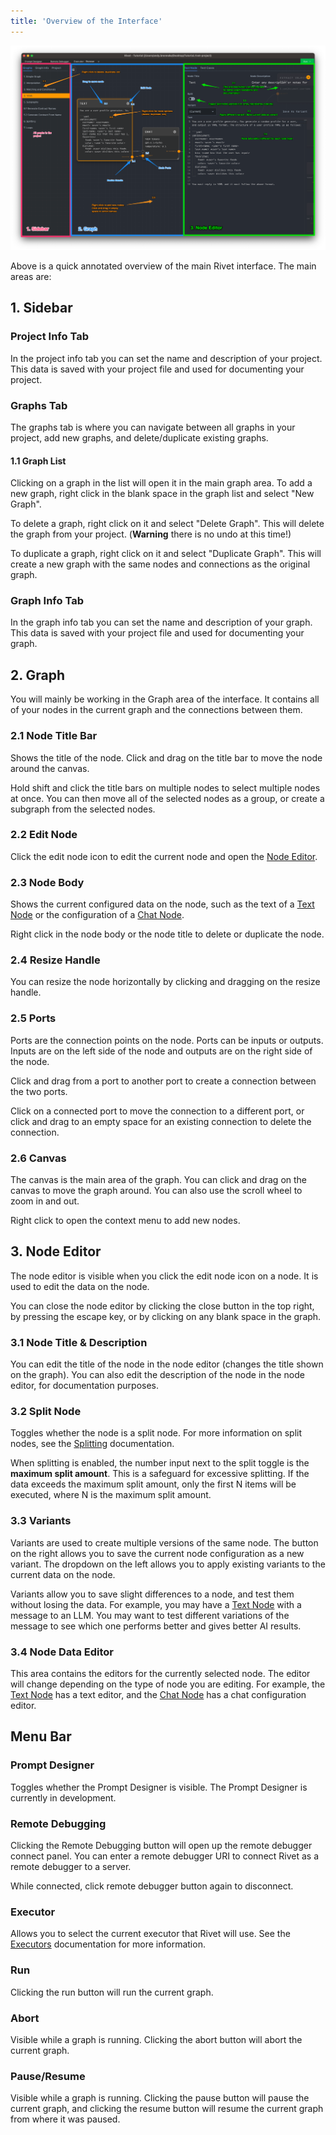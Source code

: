 ```yaml
---
title: 'Overview of the Interface'
---
```


![interface overview](assets/interface-overview-annotated.png)

Above is a quick annotated overview of the main Rivet interface. The main areas are:

## 1. Sidebar

### Project Info Tab

In the project info tab you can set the name and description of your project. This data is saved with your project file and used for documenting your project.

### Graphs Tab

The graphs tab is where you can navigate between all graphs in your project, add new graphs, and delete/duplicate existing graphs.

#### 1.1 Graph List

Clicking on a graph in the list will open it in the main graph area. To add a new graph, right click in the blank space in the graph list and select "New Graph".

To delete a graph, right click on it and select "Delete Graph". This will delete the graph from your project. (**Warning** there is no undo at this time!)

To duplicate a graph, right click on it and select "Duplicate Graph". This will create a new graph with the same nodes and connections as the original graph.

### Graph Info Tab

In the graph info tab you can set the name and description of your graph. This data is saved with your project file and used for documenting your graph.

## 2. Graph

You will mainly be working in the Graph area of the interface. It contains all of your nodes in the current graph and the connections between them.

### 2.1 Node Title Bar

Shows the title of the node. Click and drag on the title bar to move the node around the canvas.

Hold shift and click the title bars on multiple nodes to select multiple nodes at once. You can then move all of the selected nodes as a group, or create a subgraph from the selected nodes.

### 2.2 Edit Node

Click the edit node icon to edit the current node and open the [Node Editor](#3-node-editor).

### 2.3 Node Body

Shows the current configured data on the node, such as the text of a [Text Node](../node-reference/text.md) or the configuration of a [Chat Node](../node-reference/chat.md).

Right click in the node body or the node title to delete or duplicate the node.

### 2.4 Resize Handle

You can resize the node horizontally by clicking and dragging on the resize handle.

### 2.5 Ports

Ports are the connection points on the node. Ports can be inputs or outputs. Inputs are on the left side of the node and outputs are on the right side of the node.

Click and drag from a port to another port to create a connection between the two ports.

Click on a connected port to move the connection to a different port, or click and drag to an empty space for an existing connection to delete the connection.

### 2.6 Canvas

The canvas is the main area of the graph. You can click and drag on the canvas to move the graph around. You can also use the scroll wheel to zoom in and out.

Right click to open the context menu to add new nodes.

## 3. Node Editor

The node editor is visible when you click the edit node icon on a node. It is used to edit the data on the node.

You can close the node editor by clicking the close button in the top right, by pressing the escape key, or by clicking on any blank space in the graph.

### 3.1 Node Title & Description

You can edit the title of the node in the node editor (changes the title shown on the graph). You can also edit the description of the node in the node editor, for documentation purposes.

### 3.2 Split Node

Toggles whether the node is a split node. For more information on split nodes, see the [Splitting](./splitting.md) documentation.

When splitting is enabled, the number input next to the split toggle is the **maximum split amount**. This is a safeguard for excessive splitting. If the data exceeds the maximum split amount, only the first N items will be executed, where N is the maximum split amount.

### 3.3 Variants

Variants are used to create multiple versions of the same node. The button on the right allows you to save the current node configuration as a new variant. The dropdown on the left allows you to apply existing variants to the current data on the node.

Variants allow you to save slight differences to a node, and test them without losing the data. For example, you may have a [Text Node](../node-reference/text.md) with a message to an LLM. You may want to test different variations of the message to see which one performs better and gives better AI results.

### 3.4 Node Data Editor

This area contains the editors for the currently selected node. The editor will change depending on the type of node you are editing. For example, the [Text Node](../node-reference/text.md) has a text editor, and the [Chat Node](../node-reference/chat.md) has a chat configuration editor.

## Menu Bar

### Prompt Designer

Toggles whether the Prompt Designer is visible. The Prompt Designer is currently in development.

### Remote Debugging

Clicking the Remote Debugging button will open up the remote debugger connect panel. You can enter a remote debugger URI to connect Rivet as a remote debugger to a server.

While connected, click remote debugger button again to disconnect.

### Executor

Allows you to select the current executor that Rivet will use. See the [Executors](./executors) documentation for more information.

### Run

Clicking the run button will run the current graph.

### Abort

Visible while a graph is running. Clicking the abort button will abort the current graph.

### Pause/Resume

Visible while a graph is running. Clicking the pause button will pause the current graph, and clicking the resume button will resume the current graph from where it was paused.
